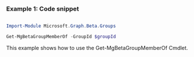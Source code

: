 ### Example 1: Code snippet

```powershell

Import-Module Microsoft.Graph.Beta.Groups

Get-MgBetaGroupMemberOf -GroupId $groupId

```
This example shows how to use the Get-MgBetaGroupMemberOf Cmdlet.

